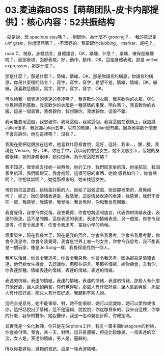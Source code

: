 # 03.麦迪森BOSS【萌萌团队-皮卡内部提供】：核心内容：52共振结构

-就是說，想 spacious stay嗎？，-別問他，為什麼不 growing？，-我的意思是unf grain，你想漂亮嗎？，-不漂亮的，我要跟他clubbing， marker，是吧？。

 road Ć，視察，身體語言，身體語言，OK，樂趣，什麼？，樂趣，確保是樂趣嗎？，面部表現，面部表現，好，動作，動作，OK，這是身體表現，那是 verbal expression，那是什麼？。

那是什麼？，那是什麼？，情緒，情緒，OK，那是你語言的構思，你語言的構思，你用什麼樣的語言？，寫字，寫字，寫字，希望不是，情緒，情緒，OK，繼續，我喜歡這個詞，寫字，寫字，寫字，寫字，OK。

可以給我一個表達的表達的表達嗎？，我喜歡你的衣服，我喜歡你的衣服，OK，你覺得感到感動，我喜歡你的衣服是一種感情的事實，明白嗎？，我喜歡你的衣服，這是一個事實，我想親你，我想親你，我想親你，這很不錯。

我可能要用這個，我想親你，我寫這個，我寫這個，我寫這個在鏡頭上，我認識Julian很多，我認識Julian五年，以前的教練，Julian很有趣，因為他喜歡什麼都不會告訴你，他在這裡嗎？，沒有？。

我現在要把這個放在這裡，他喜歡什麼都會說，這好，這好，我來…，腰，腰，我現在 Venice，好，OK，你在手中，我以前約會這女生，她不太吸引人，但她的身體很棒，她的身體很棒，她也很棒，為什麼這麼有趣？

我不知道，我曾經去找她一些時候，她的工作，我們回家坐航班，她坐航班，我回家坐航班，我們聊聊天，我會抱怨，這很可惡的東西，她說 感覺如何？，你會哭嗎？，你想談談嗎？，她從那裡來的，她來找這女生。

現在她把這遊戲，給給最討厭的人，她給了這個遊戲，她從那裡來的，感覺如何？，總之，她的情緒表達是，我感覺，這是情緒表達的表達，我感覺，我們不會在一起，我感覺，我感覺，我覺得，我會覺得，你和我會有困難。

我會覺得，我會令你受傷，我會覺得，你會想將這句語言，代表你的情緒表達，表達的表達，這不是問題，這是表達的表達，表達的情緒表達，另一個是，你會令我思考，你會令我思考，你會令我思考，當我小學的時候。

壞事發生，現在我長大了，現在是我的回合，你會令我思考，你會令我思考愛，你會令我思考，你會令我覺得，我會是世界上唯一的女生，你會令我思考，我不想再是一個玩家，像是Jo Song一樣，我覺得我找到一個人。

我可以活著，你會令我思考，你會令我感覺，你會令我思考，因為那些是情緒表達，他們給女生機會，去認識你，用那些語言，用那些情緒，給你機會，去看你，你表達那種，情緒表達的情緒，表達的情緒，表達的情緒。

表達的情緒，表達的情緒，表達的情緒，表達的情緒，表達的情緒，那些人有什麼其他好處，讓人感到興奮，你們覺得呢，那些人有什麼好處，讓人感到興奮，那些人有什麼好處，那些人有什麼好處，我聽到有些人說。

這完全是意見，她不能爭辯，對，她不能爭辯，她可以認識你，她可以愛你或恨你，這把話說出了情緒，這不是邏輯，說說說，你從哪裡來的，我來自這裡，你學的什麼，我學的醫學，她說醫學，我是一名時裝設計師，你確定嗎。

其實我是一名化妝師，你只是在Sephora工作，我有一萬多個Instagram的粉絲，你會被付嗎，我會，某一天，對嗎，這只是邏輯，但這比較像是，一個表達的交流，女人是，表達的情緒，男人是，邏輯的。

所以你要避免，邏輯的資訊，這是一種表達情緒。